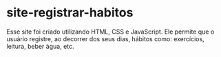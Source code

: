 # site-registrar-habitos

Esse site foi criado utilizando HTML, CSS e JavaScript. Ele permite que o usuário registre, ao decorrer dos seus dias, hábitos como: exercícios, leitura, beber água, etc.
